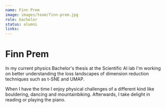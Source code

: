 ```yaml
---
name: Finn Prem
image: images/team/finn-prem.jpg
role: bachelor
status: alumni
links:
---
```


# Finn Prem

In my current physics Bachelor's thesis at the Scientific AI lab I'm working on better understanding the loss landscapes of dimension reduction techniques such as t-SNE and UMAP.

When I have the time I enjoy physical challenges of a different kind like bouldering, dancing and mountainbiking. Afterwards, I take delight in reading or playing the piano.

